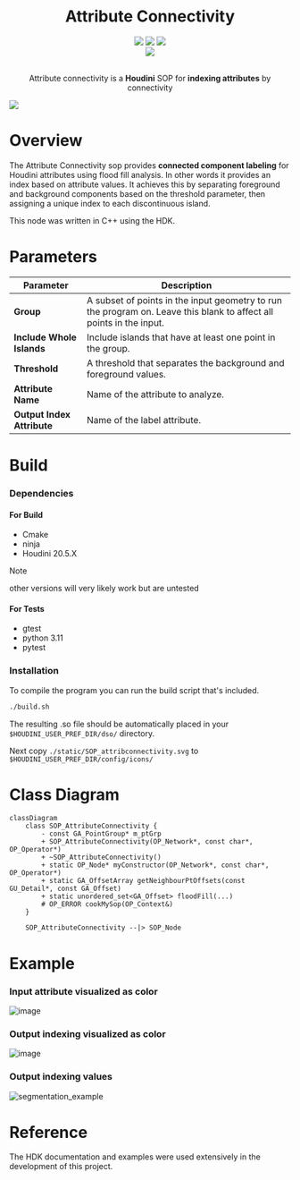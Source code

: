 <h1 align="center">Attribute Connectivity</h1>

<div align="center">
  <a href="https://www.sidefx.com/"><img src="https://parkerbritt.com/badge?label=HDK&icon=houdini&color=FF4713"></a>
  <a href="https://github.com/ParkerBritt?tab=repositories&q=&type=&language=c%2B%2B&sort="><img src="https://parkerbritt.com/badge?label=C%2B%2B&icon=cplusplus&color=00599C"></a>
  <a href="https://github.com/ParkerBritt?tab=repositories&q=&type=&language=python&sort="><img src="https://parkerbritt.com/badge?label=Python&icon=python&color=3776AB"></a><br>
  <img src="https://parkerbritt.com/jenkins/buildStatus/icon?job=HDK_AttributeConnectivity&style=flat-square">
</div><br>

<p align="center"> Attribute connectivity is a <strong>Houdini</strong> SOP for <strong>indexing attributes</strong> by connectivity</p>     
<img src="https://github.com/user-attachments/assets/6d30a795-2625-4bab-afeb-919e209fd9db">

# Overview
The Attribute Connectivity sop provides **connected component labeling** for Houdini attributes using flood fill analysis.
In other words it provides an index based on attribute values.
It achieves this by separating foreground and background components based on the threshold parameter, then assigning a unique index to each discontinuous island.


This node was written in C++ using the HDK.

# Parameters
| **Parameter**              | **Description**                                                                                                  |
|--------------------------|--------------------------------------------------------------------------------------------------------------------|
| **Group**               | A subset of points in the input geometry to run the program on. Leave this blank to affect all points in the input. |
| **Include Whole Islands** | Include islands that have at least one point in the group.                                                        |
| **Threshold**           | A threshold that separates the background and foreground values.                                                    |
| **Attribute Name**      | Name of the attribute to analyze.                                                                                   |
| **Output Index Attribute** | Name of the label attribute.                                                                                     |


# Build
### Dependencies
#### For Build
- Cmake
- ninja
- Houdini 20.5.X
> [!NOTE]
> other versions will very likely work but are untested
#### For Tests
- gtest
- python 3.11
- pytest

### Installation
To compile the program you can run the build script that's included.
```sh
./build.sh
```
The resulting .so file should be automatically placed in your ```$HOUDINI_USER_PREF_DIR/dso/``` directory.

Next copy ```./static/SOP_attribconnectivity.svg``` to ```$HOUDINI_USER_PREF_DIR/config/icons/```

# Class Diagram

```mermaid
classDiagram
    class SOP_AttributeConnectivity {
        - const GA_PointGroup* m_ptGrp
        + SOP_AttributeConnectivity(OP_Network*, const char*, OP_Operator*)
        + ~SOP_AttributeConnectivity()
        + static OP_Node* myConstructor(OP_Network*, const char*, OP_Operator*)
        + static GA_OffsetArray getNeighbourPtOffsets(const GU_Detail*, const GA_Offset)
        + static unordered_set<GA_Offset> floodFill(...)
        # OP_ERROR cookMySop(OP_Context&)
    }

    SOP_AttributeConnectivity --|> SOP_Node
```

# Example
### Input attribute visualized as color
![image](https://github.com/user-attachments/assets/f3cbe2d5-4c8a-4b47-9dc0-a1a58dcf44fb)
### Output indexing visualized as color
![image](https://github.com/user-attachments/assets/ce375d98-a9ba-4c87-bcd3-7aab488f2579)
### Output indexing values
![segmentation_example](https://github.com/user-attachments/assets/b99279e2-d80c-49e8-a11b-00a8b7753126)


# Reference
The HDK documentation and examples were used extensively in the development of this project.
